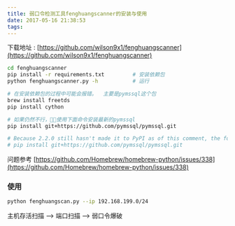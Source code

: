 ```yaml
---
title: 弱口令检测工具fenghuangscanner的安装与使用
date: 2017-05-16 21:38:53
tags:
---
```

下载地址 : [https://github.com/wilson9x1/fenghuangscanner](https://github.com/wilson9x1/fenghuangscanner)
<!-- more -->
```bash
cd fenghuangscanner
pip install -r requirements.txt         # 安装依赖包
python fenghuangscanner.py -h           # 运行

# 在安装依赖包的过程中可能会报错。  主要是pymssql这个包
brew install freetds
pip install cython

# 如果仍然不行，使用下面命令安装最新的pymssql
pip install git+https://github.com/pymssql/pymssql.git

# Because 2.2.0 still hasn't made it to PyPI as of this comment, the following command from @bkanuka still works and installed smoothly without a single error:
# pip install git+https://github.com/pymssql/pymssql.git
```

问题参考   [https://github.com/Homebrew/homebrew-python/issues/338](https://github.com/Homebrew/homebrew-python/issues/338)

### 使用
```bash
python fenghuangscan.py --ip 192.168.199.0/24
```
主机存活扫描 --> 端口扫描 --> 弱口令爆破